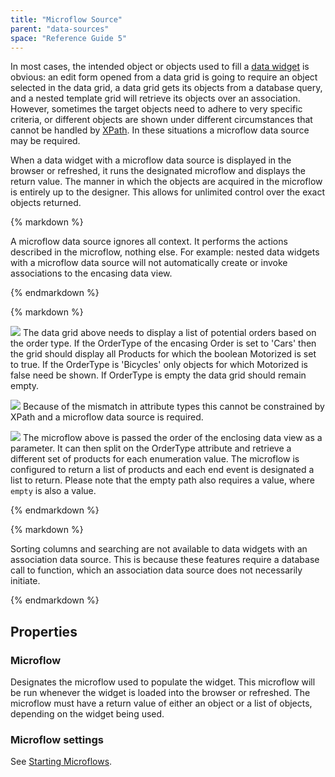 ```yaml
---
title: "Microflow Source"
parent: "data-sources"
space: "Reference Guide 5"
---
```



In most cases, the intended object or objects used to fill a [data widget](data-widgets) is obvious: an edit form opened from a data grid is going to require an object selected in the data grid, a data grid gets its objects from a database query, and a nested template grid will retrieve its objects over an association. However, sometimes the target objects need to adhere to very specific criteria, or different objects are shown under different circumstances that cannot be handled by [XPath](xpath-constraints). In these situations a microflow data source may be required.

When a data widget with a microflow data source is displayed in the browser or refreshed, it runs the designated microflow and displays the return value. The manner in which the objects are acquired in the microflow is entirely up to the designer. This allows for unlimited control over the exact objects returned.

<div class="alert alert-warning">{% markdown %}

A microflow data source ignores all context. It performs the actions described in the microflow, nothing else. For example: nested data widgets with a microflow data source will not automatically create or invoke associations to the encasing data view.

{% endmarkdown %}</div><div class="alert alert-info">{% markdown %}

![](attachments/4522368/4751411.jpg)
The data grid above needs to display a list of potential orders based on the order type. If the OrderType of the encasing Order is set to 'Cars' then the grid should display all Products for which the boolean Motorized is set to true. If the OrderType is 'Bicycles' only objects for which Motorized is false need be shown. If OrderType is empty the data grid should remain empty.

![](attachments/4522368/4751409.jpg)
Because of the mismatch in attribute types this cannot be constrained by XPath and a microflow data source is required.

![](attachments/4522368/4751388.jpg)
The microflow above is passed the order of the enclosing data view as a parameter. It can then split on the OrderType attribute and retrieve a different set of products for each enumeration value. The microflow is configured to return a list of products and each end event is designated a list to return. Please note that the empty path also requires a value, where `empty` is also a value.

{% endmarkdown %}</div><div class="alert alert-warning">{% markdown %}

Sorting columns and searching are not available to data widgets with an association data source. This is because these features require a database call to function, which an association data source does not necessarily initiate.

{% endmarkdown %}</div>

## Properties

### Microflow

Designates the microflow used to populate the widget. This microflow will be run whenever the widget is loaded into the browser or refreshed. The microflow must have a return value of either an object or a list of objects, depending on the widget being used.

### Microflow settings

See [Starting Microflows](starting-microflows).
